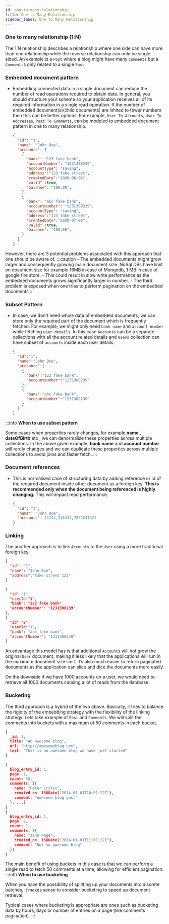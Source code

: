 ```yaml
---
id: one-to-many-relationship
title: One to Many Relationship
sidebar_label: One to Many Relationship
---
```


### One to many relationship (1:N)

The 1:N relationship describes a relationship where one side can have more than one relationship
while the reverse relationship can only be single sided.
An example is a `Post` where a blog might have many `Comments` but a `Comment` is only related to a single `Post`.

### Embedded document pattern

- Embedding connected data in a single document can reduce the number of read operations required to obtain data.
    In general, you should structure your schema so your application receives all of its required information in a single read operation.
    If the number of embedded document(s)(child documents) are limited to fewer numbers then this can be better options.
    For example, `User To Accounts`, `User To Addresses`, `Post To Comments`, can be modeled to embedded document pattern in one to many relationship.

  ```json
  {
    "id": "1",
    "name": "John Doe",
    "accounts": [
      {
        "bank": "123 fake bank",
        "accountNumber": "1231308239",
        "accountType": "saving",
        "address":"123 fake street",
        "createdDate":"2020-06-06",
        "valid" :true,
        "balance": "100.00",
      },
      {
        "bank": "abc fake bank",
        "accountNumber": "1231308239",
        "accountType": "saving",
        "address":"123 fake street",
        "createdDate":"2020-07-06",
        "valid" :true,
        "balance": "100.00",
      }
    ]
  }
  ```

 However, there are 3 potential problems associated with this approach that one should be aware of.
 :::caution
    - The embedded documents might grow larger and consequently growing main document size. NoSql DBs have limit on document size for example 16MB in case of Mongodb, 1 MB in case of google fire store.
    - This could result in slow write performance as the embedded documents grows significantly larger in number.
    - The third problem is exposed when one tries to perform pagination on the embedded documents
 :::

### Subset Pattern

- In case, we don't need whole data of embedded documents, we can store only the required part of the document which is frequently fetched.
  For example, we might only need `bank name` and `account number` while fetching `user details`.
  In this case `Accounts` can be a separate collections with all the account related details and `Users` collection can have subset of `accounts` inside each user details.

  ```json
  {
    "id":"1",
    "name":"John Doe",
    "accounts":[
      {
        "bank":"123 fake bank",
        "accountNumber":"1231308239"
      },
      {
        "bank":"abc fake bank",
        "accountNumber":"1231308239"
      }
    ]
  }
  ```

:::info
**When to use subset pattern**

 Some cases when properties rarely changes, for example **name** , **dateOfBirth** etc , we can denormalize these properties across multiple collections.
 In the above given example, **bank name** and **account number** will rarely changes and we can duplicate these properties across multiple collections to avoid
 joins and faster fetch.
:::

### Document references

- This is normalised case of structuring data by adding reference or id of the required document inside other document as a foreign key.
**This is recommended only when the document being referenced is highly changing.**
This will impact read performance.

  ```json
  {
    "id": "1",
    "name": "John Doe",
    "accounts": [1234,345334,785124132]
  }
  ```

### Linking

The another approach is to link `Accounts` to the `User` using a more traditional foreign key.

```json
{
  "id": "1",
  "name": "John Doe",
  "address":"fake street 123"
}
```

```json
{
  "id":"1",
  "userId:"1",
  "bank": "123 fake bank",
  "accountNumber": "1231308239"
},
{
  "id":"2",
  "userId:"1",
  "bank": "abc fake bank",
  "accountNumber": "1231308239"
}
```

An advantage this model has is that additional `Accounts` will not grow the original `User` document, making it less likely that the applications will run in the maximum document size limit.
It’s also much easier to return paginated documents as the application can slice and dice the documents more easily.

On the downside if we have 1000 accounts on a user, we would need to retrieve all 1000 documents causing a lot of reads from the database.

### Bucketing

The third approach is a hybrid of the two above. Basically, it tries to balance the rigidity of the embedding strategy with the flexibility of the linking strategy.
Lets take example of `Post` and `Comments`. We will split the comments into buckets with a maximum of 50 comments in each bucket.

```json
{
  _id: 1,
  title: "An awesome blog",
  url: "http://awesomeblog.com",
  text: "This is an awesome blog we have just started"
}

```

```json
{
  blog_entry_id: 1,
  page: 1,
  count: 50,
  comments: [{
    name: "Peter Critic",
    created_on: ISODate("2014-01-01T10:01:22Z"),
    comment: "Awesome blog post"
  }, ...]
}
{
  blog_entry_id: 1,
  page: 2,
  count: 1,
  comments: [{
    name: "John Page",
    created_on: ISODate("2014-01-01T11:01:22Z"),
    comment: "Not so awesome blog"
  }]
}

```

The main benefit of using buckets in this case is that we can perform a single read to fetch 50 comments at a time, allowing for efficient pagination.
:::info
**When to use bucketing**

When you have the possibility of splitting up your documents into discrete batches, it makes sense to consider bucketing to speed up document retrieval.

Typical cases where bucketing is appropriate are ones such as bucketing data by hours, days or number of entries on a page (like comments pagination).
:::
